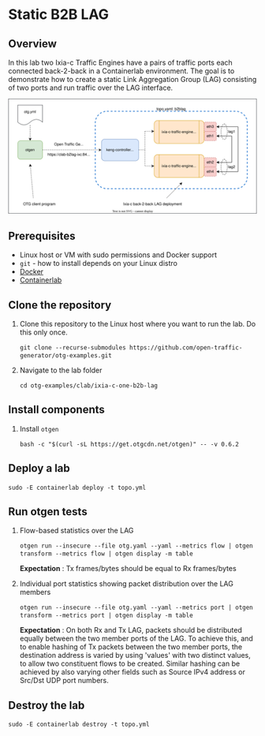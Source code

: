 # Static B2B LAG

## Overview
In this lab two Ixia-c Traffic Engines have a pairs of traffic ports each connected back-2-back in a Containerlab environment. The goal is to demonstrate how to create a static Link Aggregation Group (LAG) consisting of two ports and run traffic over the LAG interface.

![Diagram](./diagram.drawio.svg)

## Prerequisites

* Linux host or VM with sudo permissions and Docker support
* `git` - how to install depends on your Linux distro
* [Docker](https://docs.docker.com/engine/install/)
* [Containerlab](https://containerlab.dev/install/)

## Clone the repository

1. Clone this repository to the Linux host where you want to run the lab. Do this only once.

    ```Shell
    git clone --recurse-submodules https://github.com/open-traffic-generator/otg-examples.git
    ```

2. Navigate to the lab folder

    ```Shell
    cd otg-examples/clab/ixia-c-one-b2b-lag
    ```

## Install components

1. Install `otgen`

    ```Shell
    bash -c "$(curl -sL https://get.otgcdn.net/otgen)" -- -v 0.6.2
    ```

## Deploy a lab

```Shell
sudo -E containerlab deploy -t topo.yml
```

## Run otgen tests

1. Flow-based statistics over the LAG

    ```Shell
    otgen run --insecure --file otg.yaml --yaml --metrics flow | otgen transform --metrics flow | otgen display -m table
    ```

    **Expectation** : Tx frames/bytes should be equal to Rx frames/bytes

2. Individual port statistics showing packet distribution over the LAG members

    ```Shell
    otgen run --insecure --file otg.yaml --yaml --metrics port | otgen transform --metrics port | otgen display -m table
    ```

    **Expectation** : On both Rx and Tx LAG, packets should be distributed equally between the two member ports of the LAG. To achieve this, and to enable hashing of Tx packets between the two member ports, the destination address is varied by using 'values' with two distinct values, to allow two constituent flows to be created. Similar hashing can be achieved by also varying other fields such as Source IPv4 address or Src/Dst UDP port numbers.

## Destroy the lab

```Shell
sudo -E containerlab destroy -t topo.yml
```
